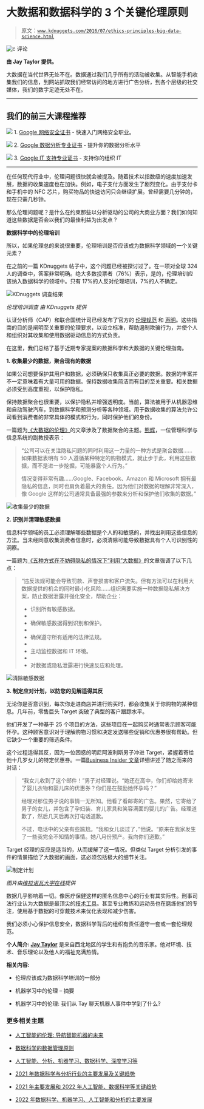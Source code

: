 # 大数据和数据科学的 3 个关键伦理原则

> 原文：[`www.kdnuggets.com/2016/07/ethics-principles-big-data-science.html`](https://www.kdnuggets.com/2016/07/ethics-principles-big-data-science.html)

![c](img/3d9c022da2d331bb56691a9617b91b90.png) 评论

**由 Jay Taylor 提供。**

大数据在当代世界无处不在。数据通过我们几乎所有的活动被收集。从智能手机收集我们的信息，到网站抓取我们经常访问的地方进行广告分析，到各个层级的社交媒体，我们的数字足迹无处不在。

* * *

## 我们的前三大课程推荐

![](img/0244c01ba9267c002ef39d4907e0b8fb.png) 1. [Google 网络安全证书](https://www.kdnuggets.com/google-cybersecurity) - 快速入门网络安全职业。

![](img/e225c49c3c91745821c8c0368bf04711.png) 2. [Google 数据分析专业证书](https://www.kdnuggets.com/google-data-analytics) - 提升你的数据分析水平

![](img/0244c01ba9267c002ef39d4907e0b8fb.png) 3. [Google IT 支持专业证书](https://www.kdnuggets.com/google-itsupport) - 支持你的组织 IT

* * *

在任何现代行业中，伦理问题很快就会被提及。随着技术以指数级的速度加速发展，数据的收集速度也在加快。例如，电子支付方面发生了剧烈变化。由于支付卡和手机中的 NFC 芯片，购买物品的快速访问只会继续扩展。曾经需要几分钟的，现在只需几秒钟。

那么伦理问题呢？是什么在约束那些以分析驱动的公司的大商业方面？我们如何知道这些数据是否会以我们的最佳利益为出发点？

**数据科学中的伦理培训**

所以，如果伦理总的来说很重要，伦理培训是否应该成为数据科学领域的一个关键元素？

在之前的一篇 KDnuggets 帖子中，这个问题已经被探讨过了。在一项对全球 324 人的调查中，答案非常明确。绝大多数投票者（76%）表示，是的，伦理培训应该纳入数据科学的领域中。只有 17%的人反对伦理培训，7%的人不确定。

![KDnuggets 调查结果](img/44dff0f4bcccf0550e1d8c946ef8f1bd.png)

*伦理培训调查 由 KDnuggets 提供*

认证分析师（CAP）和联合国统计司已经发布了官方的 [伦理规范](https://www.certifiedanalytics.org/ethics.php) 和 [声明](http://unstats.un.org/unsd/dnss/docViewer.aspx?docID=93#start)。这些指南的目的是阐明至关重要的伦理要求，以设立标准，帮助遏制欺骗行为，并使个人和组织对其收集和使用数据驱动信息的方式负责。

在这里，我们总结了基于近期专家提案的数据科学和大数据的关键伦理指南。

**1\. 收集最少的数据，聚合现有的数据**

如果公司想要保护其用户和数据，必须确保只收集真正必要的数据。数据的丰富并不一定意味着有大量可用的数据。保持数据收集简洁而有目的至关重要。相关数据必须受到高度重视，以保护隐私。

保持数据聚合也很重要，以保护隐私并增强透明度。当前，算法被用于从机器思维和自动驾驶汽车，到数据科学和预测分析等各种领域。用于数据收集的算法允许公司看到消费者的非常具体的模式和行为，同时保护他们的身份。

一篇题为[《大数据的伦理》](http://www.forbes.com/sites/emc/2014/03/27/the-ethics-of-big-data/#58efc90b30c7)的文章涉及了数据聚合的主题。[熊辉](http://www.business.rutgers.edu/faculty-research/directory/xiong-hui)，一位管理科学与信息系统的副教授表示：

> “公司可以在关注隐私问题的同时利用这一力量的一种方式是聚合数据……如果数据表明有 50 人遵循某种特定的购物模式，就止步于此，利用这些数据，而不是进一步挖掘，可能暴露个人行为。”
> 
> 情况变得非常有趣……Google、Facebook、Amazon 和 Microsoft 拥有最隐私的信息，同时也肩负着最大的责任。因为他们对数据的理解非常深入，像 Google 这样的公司通常具备最强的参数来分析和保护他们收集的数据。”

![收集最少的数据](img/3b40921d24811ed318806f7e47ffd118.png)

**2\. 识别并清理敏感数据**

信息科学领域的员工必须理解哪些数据是个人的和敏感的，并找出利用这些信息的方法。当未经同意收集消费者信息时，必须清除可能导致数据具有个人可识别性的洞察。

一篇题为[《五种方式在不妨碍隐私的情况下“利用”大数据》](http://www.cgma.org/magazine/news/pages/20138540.aspx?TestCookiesEnabled=redirect)的文章强调了以下几点：

> “违反法规可能会导致罚款、声誉损害和客户流失。但有方法可以在利用大数据提供的机会的同时最小化风险……组织需要实施一种数据隐私解决方案，防止数据泄露并强化安全，帮助企业：
> 
> +   识别所有敏感数据。
> +   
> +   确保敏感数据得到识别和保护。
> +   
> +   确保遵守所有适用的法律法规。
> +   
> +   主动监控数据和 IT 环境。
> +   
> +   对数据或隐私泄露进行快速反应和处理。

![清除敏感数据](img/85abc6132affae9ed26ff4860eb0f845.png)

**3\. 制定应对计划，以防您的见解适得其反**

无论你是否意识到，每次你走进商店并进行购买时，都会收集关于你购物的某种信息。几年前，零售巨头 Target 突破了典型的客户跟踪水平。

他们开发了一种基于 25 个项目的方法，这些项目在一起购买时通常表示顾客可能怀孕。这种顾客意识对于理解购物习惯和决定发送哪些促销和优惠券很有帮助。但它缺少一个重要的筛选条件。

这个过程适得其反，因为一位困惑的明尼阿波利斯男子冲进 Target，紧握着寄给他十几岁女儿的特定优惠券。一篇[Business Insider 文章](http://www.businessinsider.com/the-incredible-story-of-how-target-exposed-a-teen-girls-pregnancy-2012-2)详细讲述了随之而来的对话：

> “我女儿收到了这个邮件！”男子对经理说。“她还在高中，你们却给她寄来了婴儿衣物和婴儿床的优惠券？你们是在鼓励她怀孕吗？”
> 
> 经理对那位男子说的事情一无所知。他看了看邮寄的广告。果然，它寄给了男子的女儿，并包含了孕妇装、育儿家具和笑容满面的婴儿的广告。经理道歉了，然后几天后再次打电话道歉。
> 
> 不过，电话中的父亲有些尴尬。“我和女儿谈过了，”他说。“原来在我家发生了一些我完全不知情的事情。她八月份预产。我向你们道歉。”

Target 经理的反应是适当的，从而缓解了这一情况。但类似 Target 分析引发的事件的情景描绘了大数据的画面，这必须包括极大的细节关注。

![制定计划](img/3523a9926a6ea1b3d16a2ccbe9d048d9.png)

*图片由[维拉诺瓦大学在线](http://taxandbusinessonline.villanova.edu/)提供*

数据几乎影响着一切。像医疗保健这样的匿名信息中心的行业有其实际性。刑事司法行业认为大数据是最顶尖的[技术工具](http://cjonline.uc.edu/resources/news/technology-tools-of-the-trade/)。甚至专业教练和运动员也在磨练他们的专注，使用基于数据的可穿戴技术来优化表现和减少伤害。

我们必须小心保护信息安全，数据科学背后的组织有责任遵守一套或一套伦理规范。

**个人简介: [Jay Taylor](https://twitter.com/earthmovements)** 是来自西北地区的学生和有抱负的音乐家。他对环境、技术、音乐理论以及他人的福祉充满热情。

**相关内容:**

+   伦理应该成为数据科学培训的一部分

+   机器学习中的伦理 – 摘要

+   机器学习中的伦理: 我们从 Tay 聊天机器人事件中学到了什么?

### 更多相关主题

+   [人工智能的伦理: 导航智能机器的未来](https://www.kdnuggets.com/2023/04/ethics-ai-navigating-future-intelligent-machines.html)

+   [数据科学的数据管理原则](https://www.kdnuggets.com/data-management-principles-for-data-science)

+   [人工智能、分析、机器学习、数据科学、深度学习等](https://www.kdnuggets.com/2021/12/developments-predictions-ai-machine-learning-data-science-research.html)

+   [2021 年数据科学与分析行业的主要发展及关键趋势](https://www.kdnuggets.com/2021/12/developments-predictions-data-science-analytics-industry.html)

+   [2021 年主要发展和 2022 年人工智能、数据科学等关键趋势](https://www.kdnuggets.com/2021/12/trends-ai-data-science-ml-technology.html)

+   [2022 年数据科学、机器学习、人工智能和分析的主要发展](https://www.kdnuggets.com/2022/12/key-data-science-machine-learning-ai-analytics-developments-2022.html)
